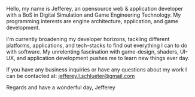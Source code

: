 Hello, my name is Jefferey, an opensource web & application developer with a BoS in Digital Simulation and Game Engineering Technology. 
My programming interests are engine architecture, application, and game development. 

I'm currently broadening my developer horizons, tackling different platforms, applications, and tech-stacks to find out everything I can to do with software. My unrelenting fascination with game-design, shaders, UI-UX, and application development pushes me to learn new things ever day.

If you have any business inquiries or have any questions about my work I can be contacted at:
  jefferey.l.schlueter@gmail.com
  
Regards and have a wonderful day,
Jefferey
